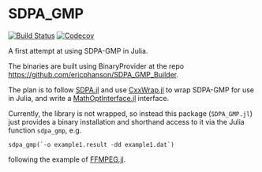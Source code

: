 # SDPA_GMP

[![Build Status](https://travis-ci.com/ericphanson/SDPA_GMP.jl.svg?branch=master)](https://travis-ci.com/ericphanson/SDPA_GMP.jl)
[![Codecov](https://codecov.io/gh/ericphanson/SDPA_GMP.jl/branch/master/graph/badge.svg)](https://codecov.io/gh/ericphanson/SDPA_GMP.jl)

A first attempt at using SDPA-GMP in Julia.

The binaries are built using BinaryProvider at the repo <https://github.com/ericphanson/SDPA_GMP_Builder>.

The plan is to follow [SDPA.jl](https://github.com/JuliaOpt/SDPA.jl) and use [CxxWrap.jl](https://github.com/JuliaInterop/CxxWrap.jl) to wrap SDPA-GMP for use in Julia, and write a [MathOptInterface.jl](https://github.com/JuliaOpt/MathOptInterface.jl) interface.

Currently, the library is not wrapped, so instead this package (`SDPA_GMP.jl`) just provides a binary installation and shorthand access to it via the Julia function `sdpa_gmp`, e.g.
```
sdpa_gmp(`-o example1.result -dd example1.dat`)
```
following the example of [FFMPEG.jl](https://github.com/JuliaIO/FFMPEG.jl).
